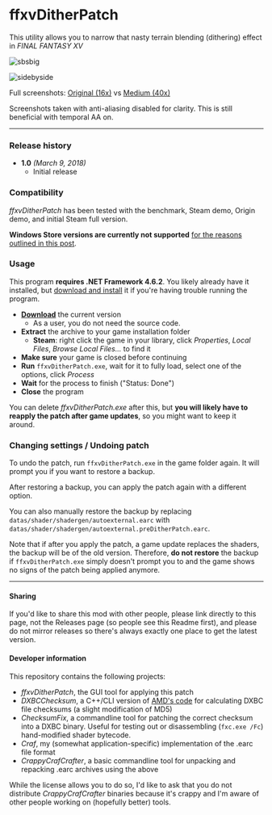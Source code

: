 ﻿# ffxvDitherPatch

This utility allows you to narrow that nasty terrain blending (dithering) effect in *FINAL FANTASY XV*

![sbsbig](https://user-images.githubusercontent.com/40321/37212845-9cafc756-23b0-11e8-8a1d-502bdf80130e.png)

![sidebyside](https://user-images.githubusercontent.com/40321/37212892-bb56e554-23b0-11e8-8a16-95f29127eda0.png)

Full screenshots: [Original (16x)](http://i.cubeupload.com/ekOLq6.png) vs [Medium (40x)](http://i.cubeupload.com/qMc1GA.png)

Screenshots taken with anti-aliasing disabled for clarity. This is still beneficial with temporal AA on.

---

### Release history

* **1.0** *(March 9, 2018)*
  * Initial release

### Compatibility

*ffxvDitherPatch* has been tested with the benchmark, Steam demo, Origin demo, and initial Steam full version.

**Windows Store versions are currently not supported** [for the reasons outlined in this post](https://www.reddit.com/r/FFXV/comments/824sk3/modding_on_windows_store_version_may_be/).

### Usage

This program **requires .NET Framework 4.6.2**. You likely already have it installed, but [download and install](https://www.microsoft.com/net/download/dotnet-framework-runtime/net462) it if you're having trouble running the program.

* **[Download](https://github.com/drdaxxy/ffxvDitherPatch/releases/latest)** the current version
  * As a user, you do not need the source code.
* **Extract** the archive to your game installation folder
  * **Steam**: right click the game in your library, click *Properties*, *Local Files*, *Browse Local Files...* to find it
* **Make sure** your game is closed before continuing
* **Run** `ffxvDitherPatch.exe`, wait for it to fully load, select one of the options, click *Process*
* **Wait** for the process to finish ("Status: Done")
* **Close** the program

You can delete *ffxvDitherPatch.exe* after this, but **you will likely have to reapply the patch after game updates**, so you might want to keep it around.

### Changing settings / Undoing patch

To undo the patch, run `ffxvDitherPatch.exe` in the game folder again. It will prompt you if you want to restore a backup.

After restoring a backup, you can apply the patch again with a different option.

You can also manually restore the backup by replacing `datas/shader/shadergen/autoexternal.earc` with `datas/shader/shadergen/autoexternal.preDitherPatch.earc`.

Note that if after you apply the patch, a game update replaces the shaders, the backup will be of the old version. Therefore, **do not restore** the backup if `ffxvDitherPatch.exe` simply doesn't prompt you to and the game shows no signs of the patch being applied anymore.

---

#### Sharing

If you'd like to share this mod with other people, please link directly to this page, not the Releases page (so people see this Readme first), and please do not mirror releases so there's always exactly one place to get the latest version.

#### Developer information

This repository contains the following projects:

* *ffxvDitherPatch*, the GUI tool for applying this patch
* *DXBCChecksum*, a C++/CLI version of [AMD's code](https://github.com/GPUOpen-Tools/common-src-ShaderUtils/blob/master/DX10/DXBCChecksum.cpp) for calculating DXBC file checksums (a slight modification of MD5)
* *ChecksumFix*, a commandline tool for patching the correct checksum into a DXBC binary. Useful for testing out or disassembling (`fxc.exe /Fc`) hand-modified shader bytecode.
* *Craf*, my (somewhat application-specific) implementation of the .earc file format
* *CrappyCrafCrafter*, a basic commandline tool for unpacking and repacking .earc archives using the above

While the license allows you to do so, I'd like to ask that you do not distribute *CrappyCrafCrafter* binaries because it's crappy and I'm aware of other people working on (hopefully better) tools.